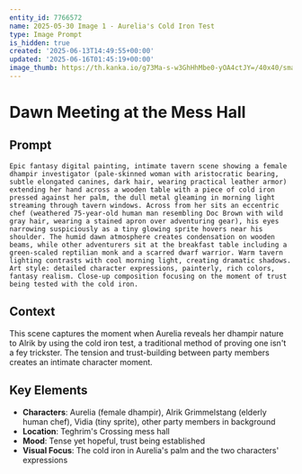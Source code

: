 ```yaml
---
entity_id: 7766572
name: 2025-05-30 Image 1 - Aurelia's Cold Iron Test
type: Image Prompt
is_hidden: true
created: '2025-06-13T14:49:55+00:00'
updated: '2025-06-16T01:45:19+00:00'
image_thumb: https://th.kanka.io/g73Ma-s-w3GhHhMbe0-yOA4ctJY=/40x40/smart/src/campaigns/322885/9f0da5ac-b391-4aa6-9d30-5dea11cfe639.png
---
```


# Dawn Meeting at the Mess Hall

## Prompt

```
Epic fantasy digital painting, intimate tavern scene showing a female dhampir investigator (pale-skinned woman with aristocratic bearing, subtle elongated canines, dark hair, wearing practical leather armor) extending her hand across a wooden table with a piece of cold iron pressed against her palm, the dull metal gleaming in morning light streaming through tavern windows. Across from her sits an eccentric chef (weathered 75-year-old human man resembling Doc Brown with wild gray hair, wearing a stained apron over adventuring gear), his eyes narrowing suspiciously as a tiny glowing sprite hovers near his shoulder. The humid dawn atmosphere creates condensation on wooden beams, while other adventurers sit at the breakfast table including a green-scaled reptilian monk and a scarred dwarf warrior. Warm tavern lighting contrasts with cool morning light, creating dramatic shadows. Art style: detailed character expressions, painterly, rich colors, fantasy realism. Close-up composition focusing on the moment of trust being tested with the cold iron.

```

## Context

This scene captures the moment when Aurelia reveals her dhampir nature to Alrik by using the cold iron test, a traditional method of proving one isn't a fey trickster. The tension and trust-building between party members creates an intimate character moment.

## Key Elements

- **Characters**: Aurelia (female dhampir), Alrik Grimmelstang (elderly human chef), Vidia (tiny sprite), other party members in background
- **Location**: Teghrim's Crossing mess hall
- **Mood**: Tense yet hopeful, trust being established
- **Visual Focus**: The cold iron in Aurelia's palm and the two characters' expressions